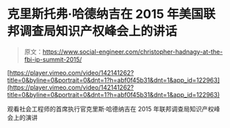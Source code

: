 # 克里斯托弗·哈德纳吉在 2015 年美国联邦调查局知识产权峰会上的讲话

> 原文：<https://www.social-engineer.com/christopher-hadnagy-at-the-fbi-ip-summit-2015/>

[https://player.vimeo.com/video/142141262?title=0&byline=0&portrait=0&dnt=1?h=abf0f45b31&dnt=1&app_id=122963](https://player.vimeo.com/video/142141262?title=0&byline=0&portrait=0&dnt=1?h=abf0f45b31&dnt=1&app_id=122963)

观看社会工程师的首席执行官克里斯·哈德纳吉在 2015 年联邦调查局知识产权峰会上的演讲